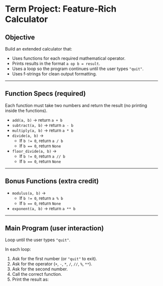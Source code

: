 # Term Project: Feature-Rich Calculator  

## Objective  

Build an extended calculator that:  

- Uses functions for each required mathematical operator.  
- Prints results in the format `a op b = result`.  
- Uses a loop so the program continues until the user types `"quit"`.  
- Uses f-strings for clean output formatting.  

---

## Function Specs (required)  

Each function must take two numbers and return the result (no printing inside the functions).  

- `add(a, b)` → return `a + b`  
- `subtract(a, b)` → return `a - b`  
- `multiply(a, b)` → return `a * b`  
- `divide(a, b)` →  
  - If `b != 0`, return `a / b`  
  - If `b == 0`, return `None`  
- `floor_divide(a, b)` →  
  - If `b != 0`, return `a // b`  
  - If `b == 0`, return `None`  

---

## Bonus Functions (extra credit)  

- `modulus(a, b)` →  
  - If `b != 0`, return `a % b`  
  - If `b == 0`, return `None`  
- `exponent(a, b)` → return `a ** b`  

---

## Main Program (user interaction)  

Loop until the user types `"quit"`.  

In each loop:  
1. Ask for the first number (or `"quit"` to exit).  
2. Ask for the operator (`+`, `-`, `*`, `/`, `//`, `%`, `**`).  
3. Ask for the second number.  
4. Call the correct function.  
5. Print the result as:  

